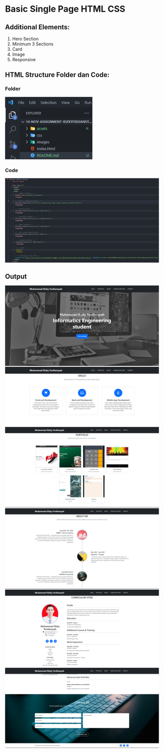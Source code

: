 # Basic Single Page HTML CSS

## Additional Elements:

1. Hero Section
2. Minimum 3 Sections
3. Card
4. Image
5. Responsive

## HTML Structure Folder dan Code:

### Folder

![image](/assets/structure.png)

### Code

![image](/assets//code.png)

## Output

![image](/assets/hero.png)
![image](/assets/skills.png)
![image](/assets/portfolio.png)
![image](/assets/about.png)
![image](/assets/cv.png)
![image](/assets/contact.png)
